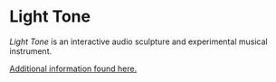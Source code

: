 # Light Tone

_Light Tone_ is an interactive audio sculpture and experimental musical instrument.

[Additional information found here.](http://v-os.ca/lighttone)